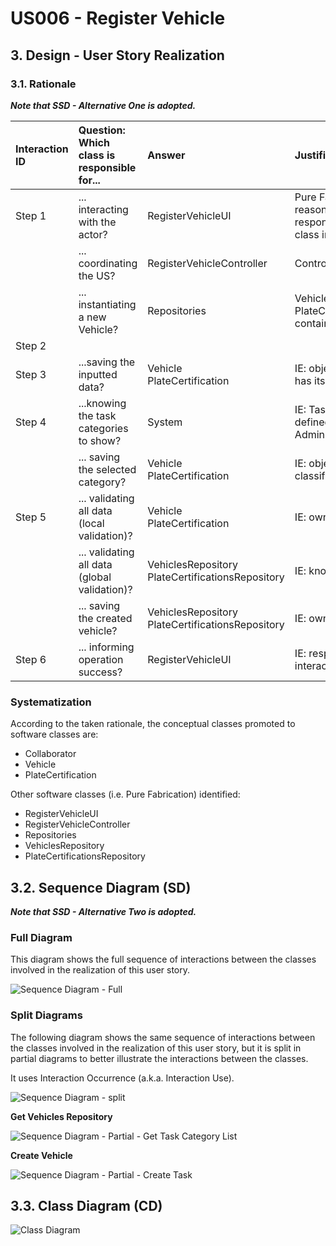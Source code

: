 # US006 - Register Vehicle

## 3. Design - User Story Realization 

### 3.1. Rationale

_**Note that SSD - Alternative One is adopted.**_

| Interaction ID | Question: Which class is responsible for...   | Answer                                                | Justification (with patterns)                                                                                 |
|:---------------|:----------------------------------------------|:------------------------------------------------------|:--------------------------------------------------------------------------------------------------------------|
| Step 1  		     | 	... interacting with the actor?              | RegisterVehicleUI                                     | Pure Fabrication: there is no reason to assign this responsibility to any existing class in the Domain Model. |
| 			  	         | 	... coordinating the US?                     | RegisterVehicleController                             | Controller                                                                                                    |
| 			  	         | 	... instantiating a new Vehicle?             | Repositories                                          | VehiclesRepository and PlateCertificationsRepository contain a vehicle.                                       |
| Step 2  		     | 	                                             |                                                       |                                                                                                               |
| Step 3  		     | 	...saving the inputted data?                 | Vehicle <br> PlateCertification                       | IE: object created in step 1 has its own data.                                                                |
| Step 4  		     | 	...knowing the task categories to show?      | System                                                | IE: Task Categories are defined by the Administrators.                                                        |
| 		             | 	... saving the selected category?            | Vehicle <br> PlateCertification                       | IE: object created in step 1 is classified in one Category.                                                   |
| Step 5  		     | 	... validating all data (local validation)?  | Vehicle <br> PlateCertification                       | IE: owns its data.                                                                                            |
| 			  	         | 	... validating all data (global validation)? | VehiclesRepository <br> PlateCertificationsRepository | IE: knows all its vehicles.                                                                                   |
| 			  	         | 	... saving the created vehicle?              | VehiclesRepository <br> PlateCertificationsRepository | IE: owns all its vehicles.                                                                                    |
| Step 6  		     | 	... informing operation success?             | RegisterVehicleUI                                     | IE: responsible for user interactions.                                                                        |

### Systematization ##

According to the taken rationale, the conceptual classes promoted to software classes are: 

* Collaborator
* Vehicle
* PlateCertification

Other software classes (i.e. Pure Fabrication) identified: 

* RegisterVehicleUI
* RegisterVehicleController
* Repositories
* VehiclesRepository
* PlateCertificationsRepository


## 3.2. Sequence Diagram (SD)

_**Note that SSD - Alternative Two is adopted.**_

### Full Diagram

This diagram shows the full sequence of interactions between the classes involved in the realization of this user story.

![Sequence Diagram - Full](svg/us006-sequence-diagram-full.svg)

### Split Diagrams

The following diagram shows the same sequence of interactions between the classes involved in the realization of this user story, but it is split in partial diagrams to better illustrate the interactions between the classes.

It uses Interaction Occurrence (a.k.a. Interaction Use).

![Sequence Diagram - split](svg/us006-sequence-diagram-split.svg)

**Get Vehicles Repository**

![Sequence Diagram - Partial - Get Task Category List](svg/us006-sequence-diagram-partial-get-vehicles-repository.svg)

**Create Vehicle**

![Sequence Diagram - Partial - Create Task](svg/us006-sequence-diagram-partial-create-vehicle.svg)

## 3.3. Class Diagram (CD)

![Class Diagram](svg/us006-class-diagram.svg)